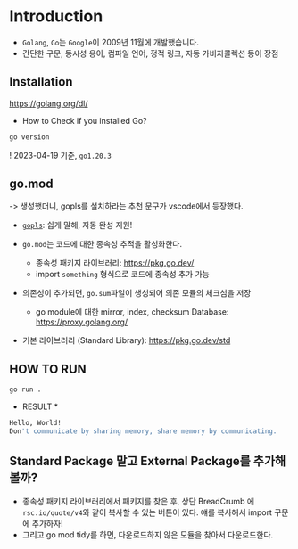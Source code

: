# Introduction

- `Golang`, `Go`는 `Google`이 2009년 11월에 개발했습니다.
- 간단한 구문, 동시성 용이, 컴파일 언어, 정적 링크, 자동 가비지콜렉션 등이 장점

## Installation

https://golang.org/dl/

- How to Check if you installed Go?

```bash
go version
```

! 2023-04-19 기준, `go1.20.3`

## go.mod

-> 생성했더니, gopls를 설치하라는 추천 문구가 vscode에서 등장했다.

- [`gopls`](ang.org/x/tools/gopls): 쉽게 말해, 자동 완성 지원!

- `go.mod`는 코드에 대한 종속성 추적을 활성화한다.
  - 종속성 패키지 라이브러리: https://pkg.go.dev/
  - import `something` 형식으로 코드에 종속성 추가 가능
- 의존성이 추가되면, `go.sum`파일이 생성되어 의존 모듈의 체크섬을 저장
  - go module에 대한 mirror, index, checksum Database: https://proxy.golang.org/
- 기본 라이브러리 (Standard Library): https://pkg.go.dev/std

## HOW TO RUN

```bash
go run .
```

- RESULT \*

```bash
Hello, World!
Don't communicate by sharing memory, share memory by communicating.
```

## Standard Package 말고 External Package를 추가해볼까?

- 종속성 패키지 라이브러리에서 패키지를 찾은 후, 상단 BreadCrumb 에 `rsc.io/quote/v4`와 같이 복사할 수 있는 버튼이 있다. 얘를 복사해서 import 구문에 추가하자!
- 그리고 go mod tidy를 하면, 다운로드하지 않은 모듈을 찾아서 다운로드한다.
